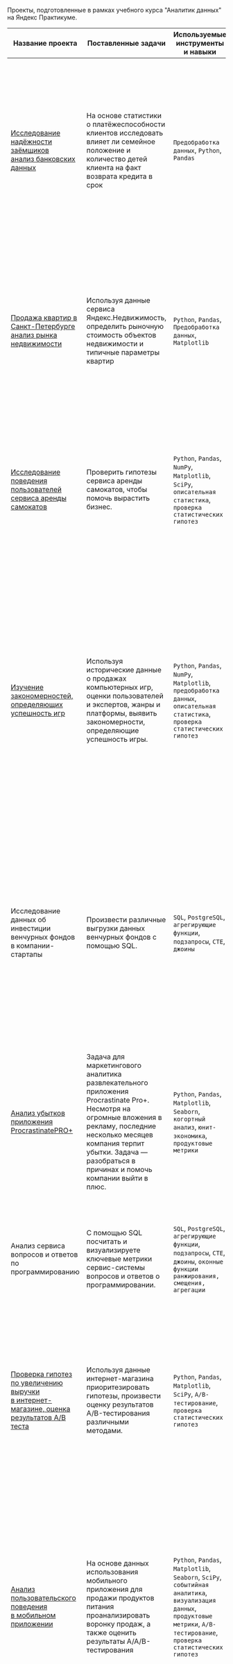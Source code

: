 Проекты, подготовленные в рамках учебного курса "Аналитик данных" на Яндекс Практикуме.

| Название проекта | Поставленные задачи | Используемые инструменты <br> и навыки | Описание проекта |
|----------|----------|----------|----------|
| [Исследование надёжности заёмщиков <br> анализ банковских данных](https://github.com/aleksandr-severilov/da_projects/blob/main/%D0%9F%D1%80%D0%B5%D0%B4%D0%BE%D0%B1%D1%80%D0%B0%D0%B1%D0%BE%D1%82%D0%BA%D0%B0%20%D0%B4%D0%B0%D0%BD%D0%BD%D1%8B%D1%85.ipynb)    | На основе статистики о платёжеспособности клиентов исследовать влияет ли семейное положение и количество детей клиента на факт возврата кредита в срок | `Предобработка данных`, `Python`,  `Pandas`   | На основе данных кредитного отдела банка исследовал влияние семейного положения и количества детей на факт погашения кредита в срок. Была получена информация о данных. Определены и обработаны пропуски. Заменены типы данных на соответствующие хранящимся данным. Удалены дубликаты. Категоризованы данные. Один датафрейм декомпозирован на три. |
|  [Продажа квартир в Санкт-Петербурге <br> анализ рынка недвижимости](https://github.com/aleksandr-severilov/da_projects/blob/main/%D0%98%D1%81%D1%81%D0%BB%D0%B5%D0%B4%D0%BE%D0%B2%D0%B0%D1%82%D0%B5%D0%BB%D1%8C%D1%81%D0%BA%D0%B8%D0%B9%20%D0%B0%D0%BD%D0%B0%D0%BB%D0%B8%D0%B7%20%D0%B4%D0%B0%D0%BD%D0%BD%D1%8B%D1%85.ipynb)    | Используя данные сервиса Яндекс.Недвижимость, определить рыночную стоимость объектов недвижимости и типичные параметры квартир    | `Python`,  `Pandas`, `Предобработка данных`, `Matplotlib` | На основе данных сервиса Яндекс.Недвижимость определена рыночная стоимость объектов недвижимости разного типа, типичные параметры квартир, в зависимости от удаленности от центра. Проведена предобработка данных. Добавлены новые данные. Построены гистограммы, боксплоты, диаграммы рассеивания. 
| [Исследование поведения пользователей <br> сервиса аренды самокатов](https://github.com/aleksandr-severilov/da_projects/blob/main/%D1%81%D1%82%D0%B0%D1%82%D0%B8%D1%81%D1%82%D0%B8%D1%87%D0%B5%D1%81%D0%BA%D0%B8%D0%B9%20%D0%B0%D0%BD%D0%B0%D0%BB%D0%B8%D0%B7%20%D0%B8%20%D0%BF%D1%80%D0%BE%D0%B2%D0%B5%D1%80%D0%BA%D0%B0%20%D0%B3%D0%B8%D0%BF%D0%BE%D1%82%D0%B5%D0%B7.ipynb)   | Проверить гипотезы сервиса аренды самокатов, чтобы помочь вырастить бизнес.   | `Python`, `Pandas`, `NumPy`, `Matplotlib`, `SciPy`, `описательная статистика`, `проверка статистических гипотез` | Проведен предварительный анализ использования тарифов на выборке клиентов сервиса самокатов, проанализировано поведение клиентов при использовании услуг. Проведена предобработка данных, их анализ. Проверены статистические гипотезы на основе имеющихся данных.
| [Изучение закономерностей, <br> определяющих успешность игр](https://github.com/aleksandr-severilov/da_projects/blob/main/%D0%98%D1%81%D1%81%D0%BB%D0%B5%D0%B4%D0%BE%D0%B2%D0%B0%D1%82%D0%B5%D0%BB%D1%8C%D1%81%D0%BA%D0%B8%D0%B9%20%D0%B0%D0%BD%D0%B0%D0%BB%D0%B8%D0%B7%20%D0%B4%D0%B0%D0%BD%D0%BD%D1%8B%D1%85%20%D0%BE%D0%BD%D0%BB%D0%B0%D0%B9%D0%BD-%D0%BC%D0%B0%D0%B3%D0%B0%D0%B7%D0%B8%D0%BD%D0%B0%20%D0%B8%D0%B3%D1%80.ipynb)    | Используя исторические данные о продажах компьютерных игр, оценки пользователей и экспертов, жанры и платформы, выявить закономерности, определяющие успешность игры.    | `Python`, `Pandas`, `NumPy`, `Matplotlib`, `предобработка данных`, `описательная статистика`, `проверка статистических гипотез` | Выявлены параметры, определяющие успешность игры в разных регионах мира. На основании этого подготовлен отчет для магазина компьютерных игр для планирования рекламных кампаний. Проведена предобработка данных, анализ. Выбран актуальный период для анализа. Составлены портреты пользователей каждого региона. Проверены гипотезы: средние пользовательские рейтинги платформ Xbox One и PC одинаковые; средние пользовательские рейтинги жанров Action и Sports разные. При анализе использовал критерий Стьюдента для независимых выборок.
| Исследование данных об инвестиции <br> венчурных фондов в компании-стартапы   | Произвести различные выгрузки данных венчурных фондов с помощью SQL.  | `SQL`, `PostgreSQL`, `агрегирующие функции`, `подзапросы`, `CTE`, `джоины` | Проект автоматически проверяется в тренажёре SQL. В самостоятельном проекте этого курса работа идёт с базой данных, которая хранит информацию о венчурных фондах и инвестициях в компании-стартапы. Эта база данных основана на датасете Startup Investments, опубликованном на популярной платформе для соревнований по исследованию данных Kaggle. |
| [Анализ убытков приложения ProcrastinatePRO+](https://github.com/aleksandr-severilov/da_projects/blob/main/%D0%B0%D0%BD%D0%B0%D0%BB%D0%B8%D0%B7%20%D0%B1%D0%B8%D0%B7%D0%BD%D0%B5%D1%81-%D0%BC%D0%B5%D1%82%D1%80%D0%B8%D0%BA%20(%D0%B0%D0%BD%D0%B0%D0%BB%D0%B8%D0%B7%20%D0%BF%D0%BE%D0%BA%D0%B0%D0%B7%D0%B0%D1%82%D0%B5%D0%BB%D0%B5%D0%B9%20%D0%BF%D1%80%D0%B8%D0%BB%D0%BE%D0%B6%D0%B5%D0%BD%D0%B8%D1%8F).ipynb)    | Задача для маркетингового аналитика развлекательного приложения Procrastinate Pro+. Несмотря на огромные вложения в рекламу, последние несколько месяцев компания терпит убытки. Задача — разобраться в причинах и помочь компании выйти в плюс. |  `Python`, `Pandas`, `Matplotlib`, `Seaborn`, `когортный анализ`, `юнит-экономика`, `продуктовые метрики` | Проведен анализ данных от ProcrastinatePRO+. Рассчитаны различные метрики, использован когортный анализ: LTV, CAC, Retention rate, DAU, WAU, MAU и т.д. Функции расчета метрик подготовлены на основе материалов курса. Сделаны выводы по полученным данным. Обнаружена причина неудачи маркетинговой кампании и даны рекомендации по исправлению ситуации.|
| Анализ сервиса вопросов и ответов <br> по программированию    | С помощью SQL посчитать и визуализируете ключевые метрики сервис-системы вопросов и ответов о программировании.   | `SQL`, `PostgreSQL`, `агрегирующие функции`, `подзапросы`, `CTE`, `джоины`, `оконные функции ранжирования, смещения, агрегации` | Проект автоматически проверяется в тренажёре SQL. Написаны все сложные SQL-запросы для подсчёта требуемых значений и метрик. |
| [Проверка гипотез по увеличению выручки <br> в интернет-магазине, оценка результатов A/B теста](https://github.com/aleksandr-severilov/da_projects/blob/main/%D0%9F%D1%80%D0%B8%D0%BE%D1%80%D0%B8%D1%82%D0%B5%D0%B7%D0%B0%D1%86%D0%B8%D1%8F%20%D0%B3%D0%B8%D0%BF%D0%BE%D1%82%D0%B5%D0%B7%20%D0%B8%20%D0%B0%D0%BD%D0%B0%D0%BB%D0%B8%D0%B7%20%D0%90-%D0%92%20%D1%82%D0%B5%D1%81%D1%82%D0%B0.ipynb)    | Используя данные интернет-магазина приоритезировать гипотезы, произвести оценку результатов A/B-тестирования различными методами.  | `Python`, `Pandas`, `Matplotlib`, `SciPy`, `A/B-тестирование`, `проверка статистических гипотез`  | Проведена приоритизация гипотез по фреймворкам ICE и RICE. Затем провел анализ результатов A/B-теста, построил графики кумулятивной выручки, среднего чека, конверсии по группам, а затем посчитал статистическую значимость различий конверсий и средних чеков по сырым и очищенным данным. На основании анализа мной было принято решение о нецелесообразности дальнейшего проведения теста. |
[Анализ пользовательского поведения <br> в мобильном приложении](https://github.com/aleksandr-severilov/da_projects/blob/main/%D0%90%D0%BD%D0%B0%D0%BB%D0%B8%D0%B7%20%D0%BF%D1%80%D0%BE%D0%B4%D1%83%D0%BA%D1%82%D0%BE%D0%B2%D0%BE%D0%B9%20%D0%B2%D0%BE%D1%80%D0%BD%D0%BE%D0%BA%D0%B8%20%D0%B8%20%D0%90-%D0%90-%D0%92%20%D1%82%D0%B5%D1%81%D1%82.ipynb)   | На основе данных использования мобильного приложения для продажи продуктов питания проанализировать воронку продаж, а также оценить результаты A/A/B-тестирования    | `Python`, `Pandas`, `Matplotlib`,  `Seaborn`, `SciPy`,  `событийная аналитика`, `визуализация данных`, `продуктовые метрики`, `A/B-тестирование`, `проверка статистических гипотез` | В данном проекте мной были изучены принципы событийной аналитики. Я построил воронку продаж, исследовал путь пользователей до покупки. Проанализировал результаты A/B-теста введения новых шрифтов. Сравнил 2 контрольных группы между собой, убедился в правильном разделении трафика, а затем сравнил с тестовой группой. Выявлено, что новый шрифт значительно не повлияет на поведение пользователей.
| [Исследования рынка общепита в Москве <br>для принятия решения об открытии нового заведения](https://disk.yandex.ru/d/N5olIviK9iHxAA) | Исследование рынка общественного питания на основе открытых данных, подготовка визуализаций результатов анализа. | `Python`,  `Pandas`, `Plotly`, `Seaborn`, `Folium`, `визуализация данных` | Подготовлено исследование рынка на основе открытых данных о заведениях общественного питания Москвы, визуализированы полученные данные. Построено несколько хороплетов. На основе данных выбрано место для открытия новой кофейни. В построении графиков я использованы библиотеки seaborn, plotly, folium. Для повышения качества анализа добавил к исходным данным и исследовал сведения о численности административных округов Москвы. Данный проект некорректно отображается на Github, поэтому он размещен на Яндекс Диске. |
| [Создание дашборда по пользовательским событиям <br> для агрегатора новостей](https://public.tableau.com/app/profile/alexandr.severilov/viz/projectTableautotal/sheet0)   | TED  — некоммерческий фонд, который проводит популярные конференции. На них выступают специалисты из разных областей и читают лекции на актуальные социальные, культурные и научные темы. Нужно исследовать историю TED-конференций и создать дашборд в Tableau на основе полученных данных.   | `Tableau`, `построение дашбордов` | Подготовлено 4 дашборда на основе данных о конференциях. Для создания дашбордов использован BI-инструмент Tableau. |
| [Выпускной проект]   | Cell 9   |
